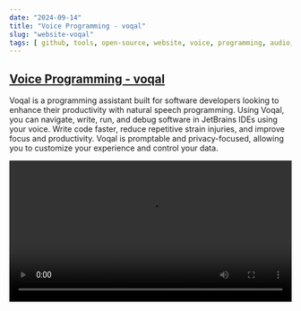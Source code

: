 ```yaml
---
date: "2024-09-14"
title: "Voice Programming - voqal"
slug: "website-voqal"
tags: [ github, tools, open-source, website, voice, programming, audio, ai, assistant, code ]
---
```




## [Voice Programming - voqal][1]

Voqal is a programming assistant built for software developers looking to enhance their productivity with natural speech programming. Using Voqal, you can navigate, write, run, and debug software in JetBrains IDEs using your voice. Write code faster, reduce repetitive strain injuries, and improve focus and productivity. Voqal is promptable and privacy-focused, allowing you to customize your experience and control your data.

<video src="https://github.com/user-attachments/assets/c964e671-5111-4b13-b8fa-8be7d69104ee" width="100%" controls autoplay loop>Your browser does not support playing this video!</video>



   [1]: https://github.com/voqal/voqal
